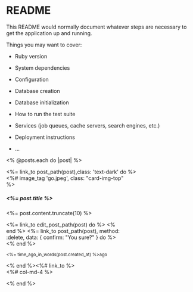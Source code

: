 # README

This README would normally document whatever steps are necessary to get the
application up and running.

Things you may want to cover:

- Ruby version

- System dependencies

- Configuration

- Database creation

- Database initialization

- How to run the test suite

- Services (job queues, cache servers, search engines, etc.)

- Deployment instructions

- ...

<div class='container'>
<div class='row'>

<% @posts.each do |post| %>

<div class='col-md-4 mt-4'>
<%= link_to post_path(post),class: 'text-dark' do %>
<div class="card" style="width: 20rem;">
<%# image_tag 'go.jpeg', class: "card-img-top" %>
  <div class="card-body">
    <h5 class="card-title"><%= post.title %></h5>
    <p class="card-text"><%= post.content.truncate(10) %></p>
    <p class="card-text">
      <%= link_to edit_post_path(post) do %>
<i class="fas fa-edit"></i>
<% end %> 
<%= link_to post_path(post),  method: :delete, data: { confirm: "You sure?" } do %>
<i class="far fa-trash-alt"></i>
<% end %>
      </p>
    <p class="card-text"><small class="text-muted"><%= time_ago_in_words(post.created_at) %>ago</small></p>
  </div>
</div>
<% end %><%# link_to %>
</div><%# col-md-4 %>

<% end %>

</div>
</div>
